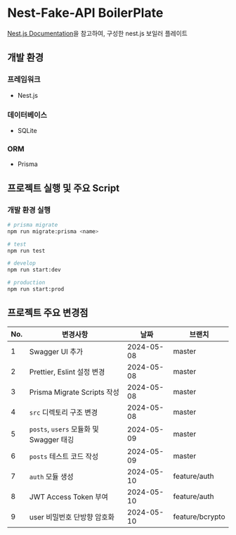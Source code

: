 # Nest-Fake-API BoilerPlate

[Nest.js Documentation](https://docs.nestjs.com/recipes/prisma)을 참고하여, 구성한 nest.js 보일러 플레이트

## 개발 환경

### 프레임워크

- Nest.js

### 데이터베이스

- SQLite

### ORM

- Prisma

## 프로젝트 실행 및 주요 Script

### 개발 환경 실행

```bash
# prisma migrate
npm run migrate:prisma <name>

# test
npm run test

# develop
npm run start:dev

# production
npm run start:prod
```

## 프로젝트 주요 변경점

| No. | 변경사항                              | 날짜         | 브랜치             | 
|-----|-----------------------------------|------------|-----------------|
| 1   | Swagger UI 추가                     | 2024-05-08 | master          |
| 2   | Prettier, Eslint 설정 변경            | 2024-05-08 | master          |
| 3   | Prisma Migrate Scripts 작성         | 2024-05-08 | master          |
| 4   | `src` 디렉토리 구조 변경                  | 2024-05-08 | master          |
| 5   | `posts`, `users` 모듈화 및 Swagger 태깅 | 2024-05-09 | master          |
| 6   | `posts` 테스트 코드 작성                 | 2024-05-09 | master          |
| 7   | `auth` 모듈 생성                      | 2024-05-10 | feature/auth    |
| 8   | JWT Access Token 부여               | 2024-05-10 | feature/auth    |
| 9   | user 비밀번호 단방향 암호화                 | 2024-05-10 | feature/bcrypto |
